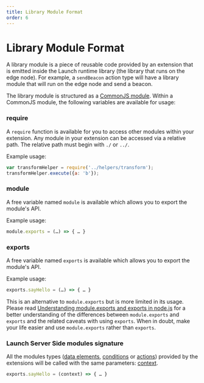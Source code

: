 ```yaml
---
title: Library Module Format
order: 6
---
```


# Library Module Format

A library module is a piece of reusable code provided by an extension that is emitted inside the Launch runtime library (the library that runs on the edge node). For example, a `sendBeacon` action type will have a library module that will run on the edge node and send a beacon.

The library module is structured as a [CommonJS module](http://wiki.commonjs.org/wiki/Modules/1.1.1). Within a CommonJS module, the following variables are available for usage:

### require

A `require` function is available for you to access other modules within your extension. Any module in your extension can be accessed via a relative path. The relative path must begin with `./` or `../`.

Example usage:

```javascript
var transformHelper = require('../helpers/transform');
transformHelper.execute({a: 'b'});
```

### module

A free variable named `module` is available which allows you to export the module's API.

Example usage:

```javascript
module.exports = (…) => { … }
```

### exports

A free variable named `exports` is available which allows you to export the module's API.

Example usage:

```javascript
exports.sayHello = (…) => { … }
```

This is an alternative to `module.exports` but is more limited in its usage. Please read [Understanding module.exports and exports in node.js](https://www.sitepoint.com/understanding-module-exports-exports-node-js/) for a better understanding of the differences between `module.exports` and `exports` and the related caveats with using `exports`. When in doubt, make your life easier and use `module.exports` rather than `exports`.

### Launch Server Side modules signature

All the modules types ([data elements](../data-element-types), [conditions](../condition-types) or [actions](../action-types)) provided by the extensions will be called with the same parameters: [context](../library-module-context-parameter).

```javascript
exports.sayHello = (context) => { … }
```
